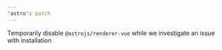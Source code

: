 ```yaml
---
'astro': patch
---
```


Temporarily disable `@astrojs/renderer-vue` while we investigate an issue with installation
